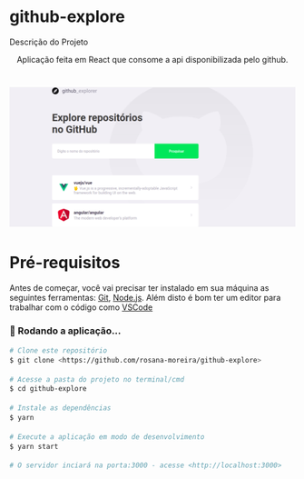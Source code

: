 # github-explore
<p lign="center"> Descrição do Projeto<p>
<p align="center">Aplicação feita em React que consome a api disponibilizada pelo github.</p>

<h1 align="center">
  <img alt="logo" title="#logo" src="./assets/logo.png" />
</h1>

# Pré-requisitos

Antes de começar, você vai precisar ter instalado em sua máquina as seguintes ferramentas:
[Git](https://git-scm.com), [Node.js](https://nodejs.org/en/). 
Além disto é bom ter um editor para trabalhar com o código como [VSCode](https://code.visualstudio.com/)

### 🎲 Rodando a aplicação...

```bash
# Clone este repositório
$ git clone <https://github.com/rosana-moreira/github-explore>

# Acesse a pasta do projeto no terminal/cmd
$ cd github-explore

# Instale as dependências
$ yarn

# Execute a aplicação em modo de desenvolvimento
$ yarn start

# O servidor inciará na porta:3000 - acesse <http://localhost:3000>
```
